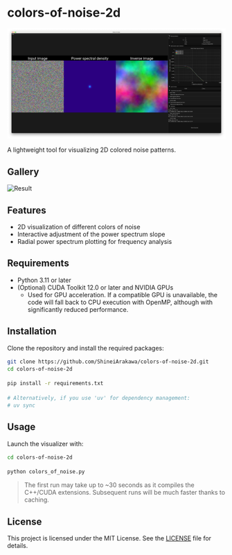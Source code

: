 # colors-of-noise-2d

![Teaser](/assets/teaser.png)

A lightweight tool for visualizing 2D colored noise patterns.

## Gallery
![Result](/assets/result.png)

## Features

- 2D visualization of different colors of noise
- Interactive adjustment of the power spectrum slope
- Radial power spectrum plotting for frequency analysis

## Requirements

- Python 3.11 or later
- (Optional) CUDA Toolkit 12.0 or later and NVIDIA GPUs
  - Used for GPU acceleration. If a compatible GPU is unavailable, the code will fall back to CPU execution with OpenMP, although with significantly reduced performance.

## Installation

Clone the repository and install the required packages:

```bash
git clone https://github.com/ShineiArakawa/colors-of-noise-2d.git
cd colors-of-noise-2d

pip install -r requirements.txt

# Alternatively, if you use 'uv' for dependency management:
# uv sync
```

## Usage

Launch the visualizer with:

```bash
cd colors-of-noise-2d

python colors_of_noise.py
```

> The first run may take up to ~30 seconds as it compiles the C++/CUDA extensions. Subsequent runs will be much faster thanks to caching.

## License

This project is licensed under the MIT License. See the [LICENSE](/LICENSE) file for details.
